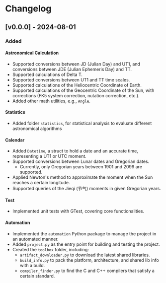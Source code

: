 # Changelog

## [v0.0.0] - 2024-08-01

### Added

#### Astronomical Calculation

- Supported conversions between JD (Julian Day) and UT1, and conversions between JDE (Julian Ephemeris Day) and TT.
- Supported calculations of Delta T.
- Supported conversions between UT1 and TT time scales.
- Supported calculations of the Heliocentric Coordinate of Earth.
- Supported calculations of the Geocentric Coordinate of the Sun, with corrections (FK5 system correction, nutation correction, etc.).
- Added other math utilities, e.g., `Angle`.

#### Statistics

- Added folder `statistics`, for statistical analysis to evaluate different astronomical algorithms

#### Calendar

- Added `Datetime`, a struct to hold a date and an accurate time, representing a UT1 or UTC moment.
- Supported conversions between Lunar dates and Gregorian dates.
  - Currently, only Gregorian years between 1901 and 2099 are supported.
- Applied Newton's method to approximate the moment when the Sun reaches a certain longitude.
- Supported queries of the Jieqi (节气) moments in given Gregorian years.

#### Test

- Implemented unit tests with GTest, covering core functionalities.

#### Automation

- Implemented the `automation` Python package to manage the project in an automated manner.
- Added `project.py` as the entry point for building and testing the project.
- Created the `toolbox` folder, including:
  - `artifact_downloader.py` to download the latest shared libraries.
  - `build_info.py` to pack the platform, architecture, and shared lib info with a build.
  - `compiler_finder.py` to find the C and C++ compilers that satisfy a certain standard.
